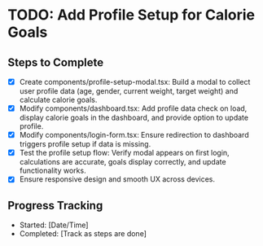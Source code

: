 # TODO: Add Profile Setup for Calorie Goals

## Steps to Complete

- [x] Create components/profile-setup-modal.tsx: Build a modal to collect user profile data (age, gender, current weight, target weight) and calculate calorie goals.
- [x] Modify components/dashboard.tsx: Add profile data check on load, display calorie goals in the dashboard, and provide option to update profile.
- [x] Modify components/login-form.tsx: Ensure redirection to dashboard triggers profile setup if data is missing.
- [x] Test the profile setup flow: Verify modal appears on first login, calculations are accurate, goals display correctly, and update functionality works.
- [x] Ensure responsive design and smooth UX across devices.

## Progress Tracking
- Started: [Date/Time]
- Completed: [Track as steps are done]
